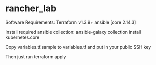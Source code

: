 # rancher_lab

Software Requirements:
Terraform v1.3.9+
ansible [core 2.14.3]

Install required ansible collection:
ansible-galaxy collection install kubernetes.core

Copy variables.tf.sample to variables.tf and put in your public SSH key

Then just run terraform apply
